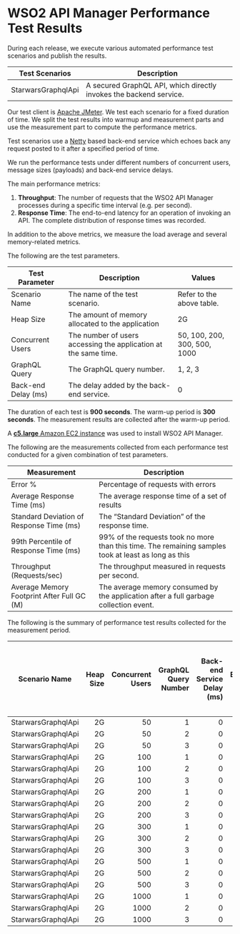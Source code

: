 # WSO2 API Manager Performance Test Results

During each release, we execute various automated performance test scenarios and publish the results.

| Test Scenarios | Description |
| --- | --- |
| StarwarsGraphqlApi | A secured GraphQL API, which directly invokes the backend service. |

Our test client is [Apache JMeter](https://jmeter.apache.org/index.html). We test each scenario for a fixed duration of
time. We split the test results into warmup and measurement parts and use the measurement part to compute the
performance metrics.

Test scenarios use a [Netty](https://netty.io/) based back-end service which echoes back any request
posted to it after a specified period of time.

We run the performance tests under different numbers of concurrent users, message sizes (payloads) and back-end service
delays.

The main performance metrics:

1. **Throughput**: The number of requests that the WSO2 API Manager processes during a specific time interval (e.g. per second).
2. **Response Time**: The end-to-end latency for an operation of invoking an API. The complete distribution of response times was recorded.

In addition to the above metrics, we measure the load average and several memory-related metrics.

The following are the test parameters.

| Test Parameter | Description | Values |
| --- | --- | --- |
| Scenario Name | The name of the test scenario. | Refer to the above table. |
| Heap Size | The amount of memory allocated to the application | 2G |
| Concurrent Users | The number of users accessing the application at the same time. | 50, 100, 200, 300, 500, 1000 |
| GraphQL Query | The GraphQL query number. | 1, 2, 3 |
| Back-end Delay (ms) | The delay added by the back-end service. | 0 |

The duration of each test is **900 seconds**. The warm-up period is **300 seconds**.
The measurement results are collected after the warm-up period.

A [**c5.large** Amazon EC2 instance](https://aws.amazon.com/ec2/instance-types/) was used to install WSO2 API Manager.

The following are the measurements collected from each performance test conducted for a given combination of
test parameters.

| Measurement | Description |
| --- | --- |
| Error % | Percentage of requests with errors |
| Average Response Time (ms) | The average response time of a set of results |
| Standard Deviation of Response Time (ms) | The “Standard Deviation” of the response time. |
| 99th Percentile of Response Time (ms) | 99% of the requests took no more than this time. The remaining samples took at least as long as this |
| Throughput (Requests/sec) | The throughput measured in requests per second. |
| Average Memory Footprint After Full GC (M) | The average memory consumed by the application after a full garbage collection event. |

The following is the summary of performance test results collected for the measurement period.

|  Scenario Name | Heap Size | Concurrent Users | GraphQL Query Number | Back-end Service Delay (ms) | Error % | Throughput (Requests/sec) | Average Response Time (ms) | Standard Deviation of Response Time (ms) | 99th Percentile of Response Time (ms) | WSO2 API Manager GC Throughput (%) | Average WSO2 API Manager Memory Footprint After Full GC (M) |
|---|---:|---:|---:|---:|---:|---:|---:|---:|---:|---:|---:|
|  StarwarsGraphqlApi | 2G | 50 | 1 | 0 | 0 | 95.13 | 525.53 | 198.4 | 1119 | 99.44 |  |
|  StarwarsGraphqlApi | 2G | 50 | 2 | 0 | 0 | 95.22 | 525.04 | 198.51 | 1119 | 99.36 |  |
|  StarwarsGraphqlApi | 2G | 50 | 3 | 0 | 0 | 95.17 | 525.34 | 197.6 | 1119 | 99.23 |  |
|  StarwarsGraphqlApi | 2G | 100 | 1 | 0 | 0 | 95 | 1051.16 | 301.5 | 2175 | 99.45 |  |
|  StarwarsGraphqlApi | 2G | 100 | 2 | 0 | 0 | 94.96 | 1051.6 | 303.16 | 2175 | 99.35 |  |
|  StarwarsGraphqlApi | 2G | 100 | 3 | 0 | 0 | 94.83 | 1053.06 | 302.26 | 2175 | 99.2 |  |
|  StarwarsGraphqlApi | 2G | 200 | 1 | 0 | 0 | 95.34 | 2091.03 | 438.88 | 4223 | 99.48 |  |
|  StarwarsGraphqlApi | 2G | 200 | 2 | 0 | 0 | 94.62 | 2106.82 | 439.59 | 4223 | 99.34 |  |
|  StarwarsGraphqlApi | 2G | 200 | 3 | 0 | 0 | 94.66 | 2105.78 | 445.86 | 4255 | 99.18 |  |
|  StarwarsGraphqlApi | 2G | 300 | 1 | 0 | 0 | 94.56 | 3156.13 | 549.31 | 6271 | 99.47 |  |
|  StarwarsGraphqlApi | 2G | 300 | 2 | 0 | 0 | 94.62 | 3154.59 | 547.44 | 6271 | 99.3 |  |
|  StarwarsGraphqlApi | 2G | 300 | 3 | 0 | 0 | 94.9 | 3145.11 | 547.36 | 6271 | 99.11 |  |
|  StarwarsGraphqlApi | 2G | 500 | 1 | 0 | 0 | 94.78 | 5228.87 | 715.8 | 10175 | 99.42 |  |
|  StarwarsGraphqlApi | 2G | 500 | 2 | 0 | 0 | 94.51 | 5244.47 | 719.41 | 10175 | 99.27 |  |
|  StarwarsGraphqlApi | 2G | 500 | 3 | 0 | 0 | 94.32 | 5255.33 | 713.89 | 10239 | 99.08 |  |
|  StarwarsGraphqlApi | 2G | 1000 | 1 | 0 | 0 | 94.09 | 10443.7 | 1022.42 | 11775 | 99.33 |  |
|  StarwarsGraphqlApi | 2G | 1000 | 2 | 0 | 0 | 93.05 | 10564.88 | 1033.25 | 11775 | 98.78 |  |
|  StarwarsGraphqlApi | 2G | 1000 | 3 | 0 | 0 | 93.52 | 10510.3 | 1031.22 | 11775 | 98.24 |  |
